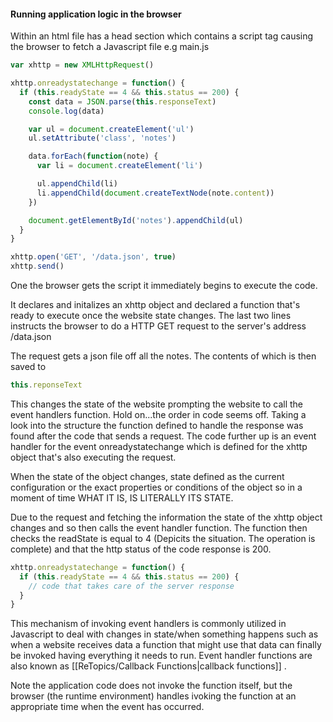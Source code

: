 #### Running application logic in the browser

Within an html file has a head section which contains a script tag causing the browser to fetch a Javascript file e.g main.js

```javascript
var xhttp = new XMLHttpRequest()

xhttp.onreadystatechange = function() {
  if (this.readyState == 4 && this.status == 200) {
    const data = JSON.parse(this.responseText)
    console.log(data)

    var ul = document.createElement('ul')
    ul.setAttribute('class', 'notes')

    data.forEach(function(note) {
      var li = document.createElement('li')

      ul.appendChild(li)
      li.appendChild(document.createTextNode(note.content))
    })

    document.getElementById('notes').appendChild(ul)
  }
}

xhttp.open('GET', '/data.json', true)
xhttp.send()
```

One the browser gets the script it immediately begins to execute the code. 

It declares and initalizes an xhttp object and declared a function that's ready to execute once the website state changes. The last two lines instructs the browser to do a HTTP GET request to the server's address /data.json

The request gets a json file off all the notes. The contents of which is then saved to
```javascript
this.reponseText
```
This changes the state of the website prompting the website to call the event handlers function.
Hold on...the order in code seems off. Taking a look into the structure the function defined to handle the response was found after the code that sends a request. The code further up is an  event handler for the event onreadystatechange which is defined for the xhttp object that's also executing the request. 

When the state of the object changes, state defined as the current configuration or the exact properties or conditions of the object so in a moment of time WHAT IT IS, IS LITERALLY ITS STATE.

Due to the request and fetching the information the state of the xhttp object changes and so then calls the event handler function. The function then checks the readState is equal to 4 (Depicits the situation. The operation is complete) and that the http status of the code response is 200.

```javascript
xhttp.onreadystatechange = function() {
  if (this.readyState == 4 && this.status == 200) {
    // code that takes care of the server response
  }
}
```

This mechanism of invoking event handlers is commonly utilized in Javascript to deal with changes in state/when something happens such as when a website receives data a function that might use that data can finally be invoked having everything it needs to run. Event handler functions are also known as [[ReTopics/Callback Functions|callback functions]]
. 

Note  the application code does not invoke the function itself, but the browser (the runtime environment) handles ivoking the function at an appropriate time when the event has occurred.